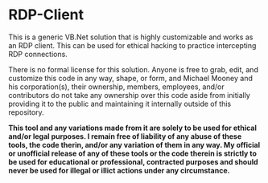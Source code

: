 # RDP-Client

This is a generic VB.Net solution that is highly customizable and works as an RDP client. This can be used for ethical hacking to practice intercepting RDP connections.

There is no formal license for this solution. Anyone is free to grab, edit, and customize this code in any way, shape, or form, and Michael Mooney and his corporation(s), their ownership, members, employees, and/or contributors do not take any ownership over this code aside from initially providing it to the public and maintaining it internally outside of this repository.

**This tool and any variations made from it are solely to be used for ethical and/or legal purposes. I remain free of liability of any abuse of these tools, the code therin, and/or any variation of them in any way. My official or unofficial release of any of these tools or the code therein is strictly to be used for educational or professional, contracted purposes and should never be used for illegal or illict actions under any circumstance.**

